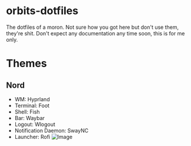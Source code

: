 # orbits-dotfiles
The dotfiles of a moron.
Not sure how you got here but don't use them, they're shit.
Don't expect any documentation any time soon, this is for me only.

# Themes
## Nord
- WM: Hyprland
- Terminal: Foot
- Shell: Fish
- Bar: Waybar
- Logout: Wlogout
- Notification Daemon: SwayNC
- Launcher: Rofi
![Image](/Stuff/Nord-Preview.png)
